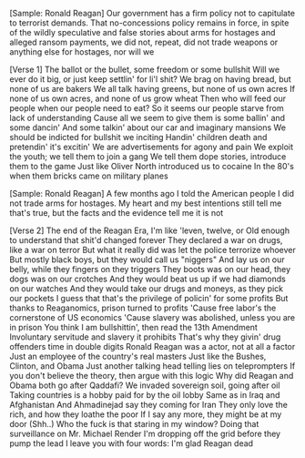 [Sample: Ronald Reagan]
Our government has a firm policy not to capitulate to terrorist demands. That no-concessions policy remains in force, in spite of the wildly speculative and false stories about arms for hostages and alleged ransom payments, we did not, repeat, did not trade weapons or anything else for hostages, nor will we

[Verse 1]
The ballot or the bullet, some freedom or some bullshit
Will we ever do it big, or just keep settlin' for li'l shit?
We brag on having bread, but none of us are bakers
We all talk having greens, but none of us own acres
If none of us own acres, and none of us grow wheat
Then who will feed our people when our people need to eat?
So it seems our people starve from lack of understanding
Cause all we seem to give them is some ballin' and some dancin'
And some talkin' about our car and imaginary mansions
We should be indicted for bullshit we inciting
Handin' children death and pretendin' it's excitin'
We are advertisements for agony and pain
We exploit the youth; we tell them to join a gang
We tell them dope stories, introduce them to the game
Just like Oliver North introduced us to cocaine
In the 80's when them bricks came on military planes

[Sample: Ronald Reagan]
A few months ago I told the American people I did not trade arms for hostages. My heart and my best intentions still tell me that's true, but the facts and the evidence tell me it is not

[Verse 2]
The end of the Reagan Era, I'm like 'leven, twelve, or
Old enough to understand that shit'd changed forever
They declared a war on drugs, like a war on terror
But what it really did was let the police terrorize whoever
But mostly black boys, but they would call us "niggers"
And lay us on our belly, while they fingers on they triggers
They boots was on our head, they dogs was on our crotches
And they would beat us up if we had diamonds on our watches
And they would take our drugs and moneys, as they pick our pockets
I guess that that's the privilege of policin' for some profits
But thanks to Reaganomics, prison turned to profits
'Cause free labor's the cornerstone of US economics
'Cause slavery was abolished, unless you are in prison
You think I am bullshittin', then read the 13th Amendment
Involuntary servitude and slavery it prohibits
That's why they givin' drug offenders time in double digits
Ronald Reagan was a actor, not at all a factor
Just an employee of the country's real masters
Just like the Bushes, Clinton, and Obama
Just another talking head telling lies on teleprompters
If you don't believe the theory, then argue with this logic
Why did Reagan and Obama both go after Qaddafi?
We invaded sovereign soil, going after oil
Taking countries is a hobby paid for by the oil lobby
Same as in Iraq and Afghanistan
And Ahmadinejad say they coming for Iran
They only love the rich, and how they loathe the poor
If I say any more, they might be at my door
(Shh..) Who the fuck is that staring in my window?
Doing that surveillance on Mr. Michael Render
I'm dropping off the grid before they pump the lead
I leave you with four words: I'm glad Reagan dead

